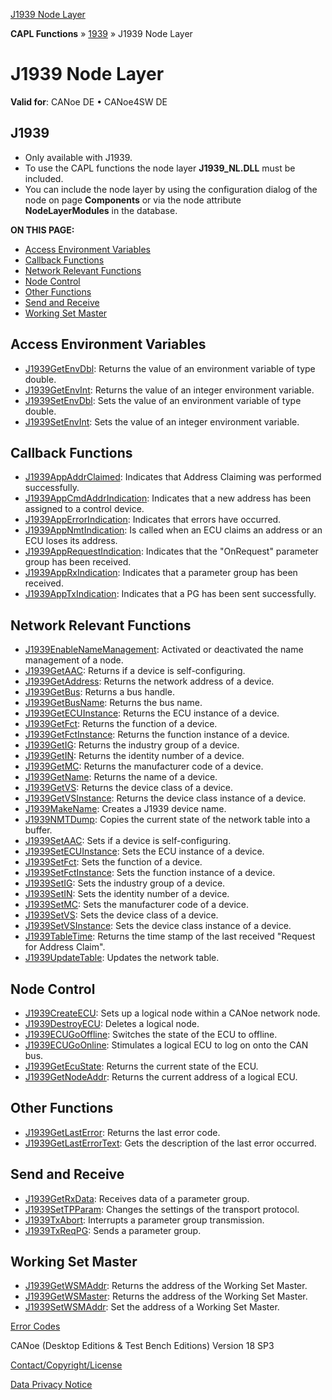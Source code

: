 [J1939 Node Layer](../../../../../CANoeDEFamily.htm#Topics/CAPLFunctions/J1939/J1939NodeLayer/CAPLfunctionsJ1939NLOverview.md)

**CAPL Functions** » [1939](../CAPLfunctionsJ1939StartPage.md) » J1939 Node Layer

# J1939 Node Layer

**Valid for**: CANoe DE • CANoe4SW DE

## J1939

- Only available with J1939.
- To use the CAPL functions the node layer **J1939_NL.DLL** must be included.
- You can include the node layer by using the configuration dialog of the node on page **Components** or via the node attribute **NodeLayerModules** in the database.

**ON THIS PAGE:**

- [Access Environment Variables](#Access)
- [Callback Functions](#Callback)
- [Network Relevant Functions](#Network)
- [Node Control](#Node)
- [Other Functions](#Other)
- [Send and Receive](#Send)
- [Working Set Master](#WorkingSetMaster)

## Access Environment Variables

- [J1939GetEnvDbl](Functions/CAPLfunctionJ1939GetEnvDbl.md): Returns the value of an environment variable of type double.
- [J1939GetEnvInt](Functions/CAPLfunctionJ1939GetEnvInt.md): Returns the value of an integer environment variable.
- [J1939SetEnvDbl](Functions/CAPLfunctionJ1939SetEnvDbl.md): Sets the value of an environment variable of type double.
- [J1939SetEnvInt](Functions/CAPLfunctionJ1939SetEnvInt.md): Sets the value of an integer environment variable.

## Callback Functions

- [J1939AppAddrClaimed](Functions/CAPLfunctionJ1939AppAddrClaimed.md): Indicates that Address Claiming was performed successfully.
- [J1939AppCmdAddrIndication](Functions/CAPLfunctionJ1939AppCmdAddrIndication.md): Indicates that a new address has been assigned to a control device.
- [J1939AppErrorIndication](Functions/CAPLfunctionJ1939AppErrorIndication.md): Indicates that errors have occurred.
- [J1939AppNmtIndication](Functions/CAPLfunctionJ1939AppNmtIndication.md): Is called when an ECU claims an address or an ECU loses its address.
- [J1939AppRequestIndication](Functions/CAPLfunctionJ1939AppRequestIndication.md): Indicates that the "OnRequest" parameter group has been received.
- [J1939AppRxIndication](Functions/CAPLfunctionJ1939AppRxIndication.md): Indicates that a parameter group has been received.
- [J1939AppTxIndication](Functions/CAPLfunctionJ1939AppTxIndication.md): Indicates that a PG has been sent successfully.

## Network Relevant Functions

- [J1939EnableNameManagement](Functions/CAPLfunctionJ1939EnableNameManagement.md): Activated or deactivated the name management of a node.
- [J1939GetAAC](Functions/CAPLfunctionJ1939Get.md): Returns if a device is self-configuring.
- [J1939GetAddress](Functions/CAPLfunctionJ1939GetAddress.md): Returns the network address of a device.
- [J1939GetBus](Functions/CAPLfunctionj1939getbus.md): Returns a bus handle.
- [J1939GetBusName](Functions/CAPLfunctionj1939getbusname.md): Returns the bus name.
- [J1939GetECUInstance](Functions/CAPLfunctionJ1939Get.md): Returns the ECU instance of a device.
- [J1939GetFct](Functions/CAPLfunctionJ1939Get.md): Returns the function of a device.
- [J1939GetFctInstance](Functions/CAPLfunctionJ1939Get.md): Returns the function instance of a device.
- [J1939GetIG](Functions/CAPLfunctionJ1939Get.md): Returns the industry group of a device.
- [J1939GetIN](Functions/CAPLfunctionJ1939Get.md): Returns the identity number of a device.
- [J1939GetMC](Functions/CAPLfunctionJ1939Get.md): Returns the manufacturer code of a device.
- [J1939GetName](Functions/CAPLfunctionJ1939GetName.md): Returns the name of a device.
- [J1939GetVS](Functions/CAPLfunctionJ1939Get.md): Returns the device class of a device.
- [J1939GetVSInstance](Functions/CAPLfunctionJ1939Get.md): Returns the device class instance of a device.
- [J1939MakeName](Functions/CAPLfunctionJ1939MakeName.md): Creates a J1939 device name.
- [J1939NMTDump](Functions/CAPLfunctionJ1939NMTDump.md): Copies the current state of the network table into a buffer.
- [J1939SetAAC](Functions/CAPLfunctionJ1939Set.md): Sets if a device is self-configuring.
- [J1939SetECUInstance](Functions/CAPLfunctionJ1939Set.md): Sets the ECU instance of a device.
- [J1939SetFct](Functions/CAPLfunctionJ1939Set.md): Sets the function of a device.
- [J1939SetFctInstance](Functions/CAPLfunctionJ1939Set.md): Sets the function instance of a device.
- [J1939SetIG](Functions/CAPLfunctionJ1939Set.md): Sets the industry group of a device.
- [J1939SetIN](Functions/CAPLfunctionJ1939Set.md): Sets the identity number of a device.
- [J1939SetMC](Functions/CAPLfunctionJ1939Set.md): Sets the manufacturer code of a device.
- [J1939SetVS](Functions/CAPLfunctionJ1939Set.md): Sets the device class of a device.
- [J1939SetVSInstance](Functions/CAPLfunctionJ1939Set.md): Sets the device class instance of a device.
- [J1939TableTime](Functions/CAPLfunctionJ1939TableTime.md): Returns the time stamp of the last received "Request for Address Claim".
- [J1939UpdateTable](Functions/CAPLfunctionJ1939UpdateTable.md): Updates the network table.

## Node Control

- [J1939CreateECU](Functions/CAPLfunctionJ1939CreateECU.md): Sets up a logical node within a CANoe network node.
- [J1939DestroyECU](Functions/CAPLfunctionJ1939DestroyECU.md): Deletes a logical node.
- [J1939ECUGoOffline](Functions/CAPLfunctionJ1939ECUGoOffline.md): Switches the state of the ECU to offline.
- [J1939ECUGoOnline](Functions/CAPLfunctionJ1939ECUGoOnline.md): Stimulates a logical ECU to log on onto the CAN bus.
- [J1939GetEcuState](Functions/CAPLfunctionJ1939GetEcuState.md): Returns the current state of the ECU.
- [J1939GetNodeAddr](Functions/CAPLfunctionJ1939GetNodeAddr.md): Returns the current address of a logical ECU.

## Other Functions

- [J1939GetLastError](Functions/CAPLfunctionJ1939Getlasterror.md): Returns the last error code.
- [J1939GetLastErrorText](Functions/CAPLfunctionJ1939Getlasterrortext.md): Gets the description of the last error occurred.

## Send and Receive

- [J1939GetRxData](Functions/CAPLfunctionJ1939GetRxData.md): Receives data of a parameter group.
- [J1939SetTPParam](Functions/CAPLfunctionJ1939SetTPParam.md): Changes the settings of the transport protocol.
- [J1939TxAbort](Functions/CAPLfunctionJ1939TxAbort.md): Interrupts a parameter group transmission.
- [J1939TxReqPG](Functions/CAPLfunctionJ1939TxReqPG.md): Sends a parameter group.

## Working Set Master

- [J1939GetWSMAddr](Functions/CAPLfunctionJ1939GetWSMAddr.md): Returns the address of the Working Set Master.
- [J1939GetWSMaster](Functions/CAPLfunctionJ1939GetWSMaster.md): Returns the address of the Working Set Master.
- [J1939SetWSMAddr](Functions/CAPLfunctionJ1939SetWSMAddr.md): Set the address of a Working Set Master.

[Error Codes](CAPLfunctionsJ1939NLErrorCodes.md)

CANoe (Desktop Editions & Test Bench Editions) Version 18 SP3

[Contact/Copyright/License](../../../Shared/ContactCopyrightLicense.md)

[Data Privacy Notice](https://www.vector.com/int/en/company/get-info/privacy-policy/)

